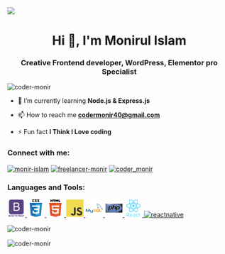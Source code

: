 <img src="https://scontent.fdac22-1.fna.fbcdn.net/v/t1.6435-9/207056524_374649264084643_5301778217147600535_n.jpg?_nc_cat=109&ccb=1-5&_nc_sid=e3f864&_nc_eui2=AeGDH45oHPYEm6HL0SSpxrglvYZwYa77Giy9hnBhrvsaLJhiPuRXJDa2J7P1r1muMO1Y5rDe5PirjN5JO0jcXCBw&_nc_ohc=9D8W24nzNZsAX8Fcih4&_nc_ht=scontent.fdac22-1.fna&oh=5fd8d2aed4f519feb9f6d8d1f16c4ceb&oe=616ADBDA" >
<h1 align="center">Hi 👋, I'm Monirul Islam</h1>
<h3 align="center">Creative Frontend developer, WordPress, Elementor pro Specialist</h3>

<p align="left"> <img src="https://komarev.com/ghpvc/?username=coder-monir&label=Profile%20views&color=0e75b6&style=flat" alt="coder-monir" /> </p>

- 🌱 I’m currently learning **Node.js & Express.js**

- 📫 How to reach me **codermonir40@gmail.com**

- ⚡ Fun fact **I Think I Love coding**

<h3 align="left">Connect with me:</h3>
<p align="left">
<a href="https://linkedin.com/in/monir-islam" target="blank"><img align="center" src="https://raw.githubusercontent.com/rahuldkjain/github-profile-readme-generator/master/src/images/icons/Social/linked-in-alt.svg" alt="monir-islam" height="30" width="40" /></a>
<a href="https://stackoverflow.com/users/freelancer-monir" target="blank"><img align="center" src="https://raw.githubusercontent.com/rahuldkjain/github-profile-readme-generator/master/src/images/icons/Social/stack-overflow.svg" alt="freelancer-monir" height="30" width="40" /></a>
<a href="https://instagram.com/coder_monir" target="blank"><img align="center" src="https://raw.githubusercontent.com/rahuldkjain/github-profile-readme-generator/master/src/images/icons/Social/instagram.svg" alt="coder_monir" height="30" width="40" /></a>
</p>

<h3 align="left">Languages and Tools:</h3>
<p align="left"> <a href="https://getbootstrap.com" target="_blank"> <img src="https://raw.githubusercontent.com/devicons/devicon/master/icons/bootstrap/bootstrap-plain-wordmark.svg" alt="bootstrap" width="40" height="40"/> </a> <a href="https://www.w3schools.com/css/" target="_blank"> <img src="https://raw.githubusercontent.com/devicons/devicon/master/icons/css3/css3-original-wordmark.svg" alt="css3" width="40" height="40"/> </a> <a href="https://www.w3.org/html/" target="_blank"> <img src="https://raw.githubusercontent.com/devicons/devicon/master/icons/html5/html5-original-wordmark.svg" alt="html5" width="40" height="40"/> </a> <a href="https://developer.mozilla.org/en-US/docs/Web/JavaScript" target="_blank"> <img src="https://raw.githubusercontent.com/devicons/devicon/master/icons/javascript/javascript-original.svg" alt="javascript" width="40" height="40"/> </a> <a href="https://www.mysql.com/" target="_blank"> <img src="https://raw.githubusercontent.com/devicons/devicon/master/icons/mysql/mysql-original-wordmark.svg" alt="mysql" width="40" height="40"/> </a> <a href="https://www.php.net" target="_blank"> <img src="https://raw.githubusercontent.com/devicons/devicon/master/icons/php/php-original.svg" alt="php" width="40" height="40"/> </a> <a href="https://reactjs.org/" target="_blank"> <img src="https://raw.githubusercontent.com/devicons/devicon/master/icons/react/react-original-wordmark.svg" alt="react" width="40" height="40"/> </a> <a href="https://reactnative.dev/" target="_blank"> <img src="https://reactnative.dev/img/header_logo.svg" alt="reactnative" width="40" height="40"/> </a> </p>

<p><img align="center" src="https://github-readme-stats.vercel.app/api/top-langs?username=coder-monir&show_icons=true&locale=en&layout=compact" alt="coder-monir" /></p>

<p><img align="center" src="https://github-readme-streak-stats.herokuapp.com/?user=coder-monir&" alt="coder-monir" /></p>

